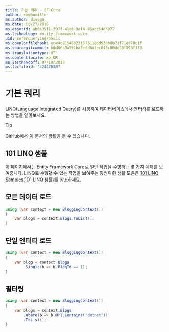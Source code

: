 ```yaml
---
title: 기본 쿼리 - EF Core
author: rowanmiller
ms.author: divega
ms.date: 10/27/2016
ms.assetid: ab6e35f1-397f-41c0-9ef4-85aec5466377
ms.technology: entity-framework-core
uid: core/querying/basic
ms.openlocfilehash: eceac81546b23157611edd530b8b71f71e970c1f
ms.sourcegitcommit: bdd06c9a591ba5e6d6a3ec046c80de98f598f3f3
ms.translationtype: HT
ms.contentlocale: ko-KR
ms.lasthandoff: 07/10/2018
ms.locfileid: "42447638"
---
```

# <a name="basic-queries"></a>기본 쿼리

LINQ(Language Integrated Query)를 사용하여 데이터베이스에서 엔터티를 로드하는 방법을 알아보세요.

> [!TIP]  
> GitHub에서 이 문서의 [샘플](https://github.com/aspnet/EntityFramework.Docs/tree/master/samples/core/Querying)을 볼 수 있습니다.

## <a name="101-linq-samples"></a>101 LINQ 샘플

이 페이지에서는 Entity Framework Core로 일반 작업을 수행하는 몇 가지 예제를 보여줍니다. LINQ로 수행할 수 있는 작업을 보여주는 광범위한 샘플 모음은 [101 LINQ Samples](https://code.msdn.microsoft.com/101-LINQ-Samples-3fb9811b)(101 LINQ 샘플)를 참조하세요.

## <a name="loading-all-data"></a>모든 데이터 로드

<!-- [!code-csharp[Main](samples/core/Querying/Querying/Basics/Sample.cs)] -->
``` csharp
using (var context = new BloggingContext())
{
    var blogs = context.Blogs.ToList();
}
```

## <a name="loading-a-single-entity"></a>단일 엔터티 로드

<!-- [!code-csharp[Main](samples/core/Querying/Querying/Basics/Sample.cs)] -->
``` csharp
using (var context = new BloggingContext())
{
    var blog = context.Blogs
        .Single(b => b.BlogId == 1);
}
```

## <a name="filtering"></a>필터링

<!-- [!code-csharp[Main](samples/core/Querying/Querying/Basics/Sample.cs)] -->
``` csharp
using (var context = new BloggingContext())
{
    var blogs = context.Blogs
        .Where(b => b.Url.Contains("dotnet"))
        .ToList();
}
```
